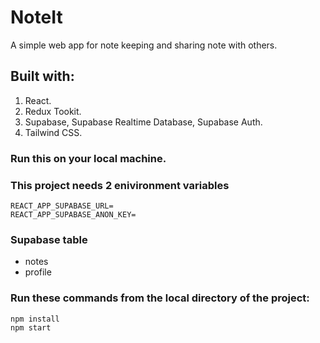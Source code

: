 # NoteIt
A simple web app for note keeping and sharing note with others.

## Built with:
1. React.
2. Redux Tookit.
3. Supabase, Supabase Realtime Database, Supabase Auth.
4. Tailwind CSS.


### Run this on your local machine.

### This project needs 2 enivironment variables

```
REACT_APP_SUPABASE_URL=
REACT_APP_SUPABASE_ANON_KEY=
```

### Supabase table
- notes
- profile


### Run these commands from the local directory of the project:

```
npm install
npm start
```